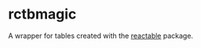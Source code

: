 
<!-- README.md is generated from README.Rmd. Please edit that file -->

# rctbmagic

<!-- badges: start -->

<!-- badges: end -->

A wrapper for tables created with the
[reactable](https://github.com/glin/reactable) package.
